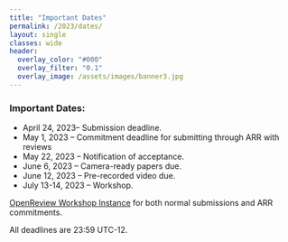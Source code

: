 ```yaml
---
title: "Important Dates"
permalink: /2023/dates/
layout: single
classes: wide
header:
  overlay_color: "#000"
  overlay_filter: "0.1"
  overlay_image: /assets/images/banner3.jpg
---
```


### Important Dates:

* April 24, 2023– Submission deadline.
* May 1, 2023 – Commitment deadline for submitting through ARR with reviews
* May 22, 2023 – Notification of acceptance.
* June 6, 2023 – Camera-ready papers due.
* June 12, 2023 – Pre-recorded video due.
* July 13-14, 2023 – Workshop.

[OpenReview Workshop Instance](https://openreview.net/group?id=aclweb.org/ACL/2023/Workshop/WASSA) for both normal submissions and ARR commitments.


All deadlines are 23:59 UTC-12.
